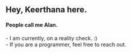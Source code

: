 <h2>Hey, Keerthana here.</h2>  
<h4>People call me Alan.</h4>   
<p>- I am currently, on a reality check. :)<br>- If you are a programmer, feel free to reach out.</p>     
<!---      
keerthana5958v/keerthana5958v is a ✨ special ✨ repository because its `README.md` (this file) appears on your GitHub profile. 
You can click the Preview link to take a look at your changes.
---> 
   

